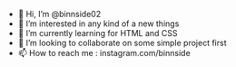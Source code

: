 - 👋 Hi, I’m @binnside02
- 👀 I’m interested in any kind of a new things
- 🌱 I’m currently learning for HTML and CSS
- 💞️ I’m looking to collaborate on some simple project first
- 📫 How to reach me : instagram.com/binnside

<!---
binnside02/binnside02 is a ✨ special ✨ repository because its `README.md` (this file) appears on your GitHub profile.
You can click the Preview link to take a look at your changes.
--->
